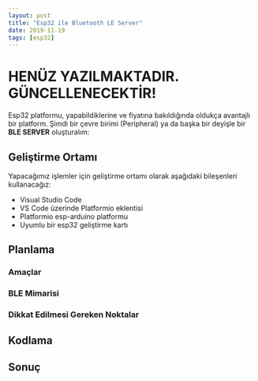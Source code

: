 ```yaml
---
layout: post
title: "Esp32 ile Bluetooth LE Server"
date: 2019-11-19
tags: [esp32]
---
```


# HENÜZ YAZILMAKTADIR. GÜNCELLENECEKTİR!

Esp32 platformu, yapabildiklerine ve fiyatına bakıldığında oldukça avantajlı bir platform. Şimdi bir çevre birimi (Peripheral) ya da başka bir deyişle bir **BLE SERVER** oluşturalım:

## Geliştirme Ortamı

Yapacağımız işlemler için geliştirme ortamı olarak aşağıdaki bileşenleri kullanacağız:

* Visual Studio Code
* VS Code üzerinde Platformio eklentisi
* Platformio esp-arduino platformu
* Uyumlu bir esp32 geliştirme kartı

## Planlama
### Amaçlar
### BLE Mimarisi
### Dikkat Edilmesi Gereken Noktalar

## Kodlama

## Sonuç
